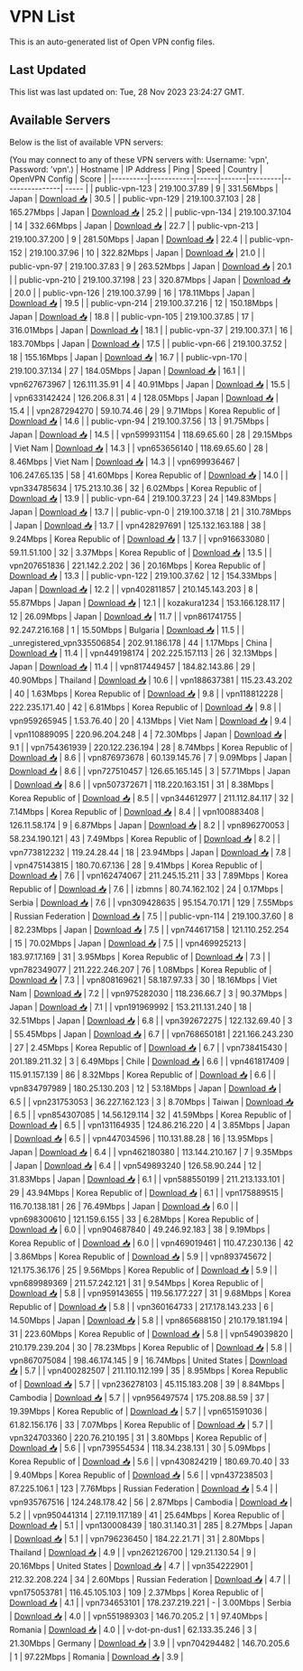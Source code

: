 # VPN List

This is an auto-generated list of Open VPN config files.

## Last Updated

This list was last updated on: Tue, 28 Nov 2023 23:24:27 GMT.

## Available Servers

Below is the list of available VPN servers:

(You may connect to any of these VPN servers with: Username: 'vpn', Password: 'vpn'.)
| Hostname | IP Address | Ping | Speed | Country | OpenVPN Config | Score |
|----------|------------|------|-------|---------|----------------| ----- |
| public-vpn-123 | 219.100.37.89 | 9 | 331.56Mbps | Japan | [Download 📥](./configs/server_0_JP.ovpn) | 30.5 |
| public-vpn-129 | 219.100.37.103 | 28 | 165.27Mbps | Japan | [Download 📥](./configs/server_1_JP.ovpn) | 25.2 |
| public-vpn-134 | 219.100.37.104 | 14 | 332.66Mbps | Japan | [Download 📥](./configs/server_2_JP.ovpn) | 22.7 |
| public-vpn-213 | 219.100.37.200 | 9 | 281.50Mbps | Japan | [Download 📥](./configs/server_3_JP.ovpn) | 22.4 |
| public-vpn-152 | 219.100.37.96 | 10 | 322.82Mbps | Japan | [Download 📥](./configs/server_4_JP.ovpn) | 21.0 |
| public-vpn-97 | 219.100.37.83 | 9 | 263.52Mbps | Japan | [Download 📥](./configs/server_5_JP.ovpn) | 20.1 |
| public-vpn-210 | 219.100.37.198 | 23 | 320.87Mbps | Japan | [Download 📥](./configs/server_6_JP.ovpn) | 20.0 |
| public-vpn-126 | 219.100.37.99 | 16 | 178.11Mbps | Japan | [Download 📥](./configs/server_7_JP.ovpn) | 19.5 |
| public-vpn-214 | 219.100.37.216 | 12 | 150.18Mbps | Japan | [Download 📥](./configs/server_8_JP.ovpn) | 18.8 |
| public-vpn-105 | 219.100.37.85 | 17 | 316.01Mbps | Japan | [Download 📥](./configs/server_9_JP.ovpn) | 18.1 |
| public-vpn-37 | 219.100.37.1 | 16 | 183.70Mbps | Japan | [Download 📥](./configs/server_10_JP.ovpn) | 17.5 |
| public-vpn-66 | 219.100.37.52 | 18 | 155.16Mbps | Japan | [Download 📥](./configs/server_11_JP.ovpn) | 16.7 |
| public-vpn-170 | 219.100.37.134 | 27 | 184.05Mbps | Japan | [Download 📥](./configs/server_12_JP.ovpn) | 16.1 |
| vpn627673967 | 126.111.35.91 | 4 | 40.91Mbps | Japan | [Download 📥](./configs/server_13_JP.ovpn) | 15.5 |
| vpn633142424 | 126.206.8.31 | 4 | 128.05Mbps | Japan | [Download 📥](./configs/server_14_JP.ovpn) | 15.4 |
| vpn287294270 | 59.10.74.46 | 29 | 9.71Mbps | Korea Republic of | [Download 📥](./configs/server_15_KR.ovpn) | 14.6 |
| public-vpn-94 | 219.100.37.56 | 13 | 91.75Mbps | Japan | [Download 📥](./configs/server_16_JP.ovpn) | 14.5 |
| vpn599931154 | 118.69.65.60 | 28 | 29.15Mbps | Viet Nam | [Download 📥](./configs/server_17_VN.ovpn) | 14.3 |
| vpn653656140 | 118.69.65.60 | 28 | 8.46Mbps | Viet Nam | [Download 📥](./configs/server_18_VN.ovpn) | 14.3 |
| vpn699936467 | 106.247.65.135 | 58 | 41.60Mbps | Korea Republic of | [Download 📥](./configs/server_19_KR.ovpn) | 14.0 |
| vpn334785634 | 175.213.10.36 | 32 | 6.02Mbps | Korea Republic of | [Download 📥](./configs/server_20_KR.ovpn) | 13.9 |
| public-vpn-64 | 219.100.37.23 | 24 | 149.83Mbps | Japan | [Download 📥](./configs/server_21_JP.ovpn) | 13.7 |
| public-vpn-0 | 219.100.37.18 | 21 | 310.78Mbps | Japan | [Download 📥](./configs/server_22_JP.ovpn) | 13.7 |
| vpn428297691 | 125.132.163.188 | 38 | 9.24Mbps | Korea Republic of | [Download 📥](./configs/server_23_KR.ovpn) | 13.7 |
| vpn916633080 | 59.11.51.100 | 32 | 3.37Mbps | Korea Republic of | [Download 📥](./configs/server_24_KR.ovpn) | 13.5 |
| vpn207651836 | 221.142.2.202 | 36 | 20.16Mbps | Korea Republic of | [Download 📥](./configs/server_25_KR.ovpn) | 13.3 |
| public-vpn-122 | 219.100.37.62 | 12 | 154.33Mbps | Japan | [Download 📥](./configs/server_26_JP.ovpn) | 12.2 |
| vpn402811857 | 210.145.143.203 | 8 | 55.87Mbps | Japan | [Download 📥](./configs/server_27_JP.ovpn) | 12.1 |
| kozakura1234 | 153.166.128.117 | 12 | 26.09Mbps | Japan | [Download 📥](./configs/server_28_JP.ovpn) | 11.7 |
| vpn861741755 | 92.247.216.168 | 1 | 15.50Mbps | Bulgaria | [Download 📥](./configs/server_29_BG.ovpn) | 11.5 |
| _unregistered_vpn335506854 | 202.91.186.178 | 44 | 1.17Mbps | China | [Download 📥](./configs/server_30_CN.ovpn) | 11.4 |
| vpn449198174 | 202.225.157.113 | 26 | 32.13Mbps | Japan | [Download 📥](./configs/server_31_JP.ovpn) | 11.4 |
| vpn817449457 | 184.82.143.86 | 29 | 40.90Mbps | Thailand | [Download 📥](./configs/server_32_TH.ovpn) | 10.6 |
| vpn188637381 | 115.23.43.202 | 40 | 1.63Mbps | Korea Republic of | [Download 📥](./configs/server_33_KR.ovpn) | 9.8 |
| vpn118812228 | 222.235.171.40 | 42 | 6.81Mbps | Korea Republic of | [Download 📥](./configs/server_34_KR.ovpn) | 9.8 |
| vpn959265945 | 1.53.76.40 | 20 | 4.13Mbps | Viet Nam | [Download 📥](./configs/server_35_VN.ovpn) | 9.4 |
| vpn110889095 | 220.96.204.248 | 4 | 72.30Mbps | Japan | [Download 📥](./configs/server_36_JP.ovpn) | 9.1 |
| vpn754361939 | 220.122.236.194 | 28 | 8.74Mbps | Korea Republic of | [Download 📥](./configs/server_37_KR.ovpn) | 8.6 |
| vpn876973678 | 60.139.145.76 | 7 | 9.09Mbps | Japan | [Download 📥](./configs/server_38_JP.ovpn) | 8.6 |
| vpn727510457 | 126.65.165.145 | 3 | 57.71Mbps | Japan | [Download 📥](./configs/server_39_JP.ovpn) | 8.6 |
| vpn507372671 | 118.220.163.151 | 31 | 8.38Mbps | Korea Republic of | [Download 📥](./configs/server_40_KR.ovpn) | 8.5 |
| vpn344612977 | 211.112.84.117 | 32 | 7.14Mbps | Korea Republic of | [Download 📥](./configs/server_41_KR.ovpn) | 8.4 |
| vpn100883408 | 126.11.58.174 | 9 | 6.87Mbps | Japan | [Download 📥](./configs/server_42_JP.ovpn) | 8.2 |
| vpn896270053 | 58.234.190.121 | 43 | 7.49Mbps | Korea Republic of | [Download 📥](./configs/server_43_KR.ovpn) | 8.2 |
| vpn773812232 | 119.24.28.44 | 18 | 23.94Mbps | Japan | [Download 📥](./configs/server_44_JP.ovpn) | 7.8 |
| vpn475143815 | 180.70.67.136 | 28 | 9.41Mbps | Korea Republic of | [Download 📥](./configs/server_45_KR.ovpn) | 7.6 |
| vpn162474067 | 211.245.15.211 | 33 | 7.89Mbps | Korea Republic of | [Download 📥](./configs/server_46_KR.ovpn) | 7.6 |
| izbmns | 80.74.162.102 | 24 | 0.17Mbps | Serbia | [Download 📥](./configs/server_47_RS.ovpn) | 7.6 |
| vpn309428635 | 95.154.70.171 | 129 | 7.55Mbps | Russian Federation | [Download 📥](./configs/server_48_RU.ovpn) | 7.5 |
| public-vpn-114 | 219.100.37.60 | 8 | 82.23Mbps | Japan | [Download 📥](./configs/server_49_JP.ovpn) | 7.5 |
| vpn744617158 | 121.110.252.254 | 15 | 70.02Mbps | Japan | [Download 📥](./configs/server_50_JP.ovpn) | 7.5 |
| vpn469925213 | 183.97.17.169 | 31 | 3.95Mbps | Korea Republic of | [Download 📥](./configs/server_51_KR.ovpn) | 7.3 |
| vpn782349077 | 211.222.246.207 | 76 | 1.08Mbps | Korea Republic of | [Download 📥](./configs/server_52_KR.ovpn) | 7.3 |
| vpn808169621 | 58.187.97.33 | 30 | 18.16Mbps | Viet Nam | [Download 📥](./configs/server_53_VN.ovpn) | 7.2 |
| vpn975282030 | 118.236.66.7 | 3 | 90.37Mbps | Japan | [Download 📥](./configs/server_54_JP.ovpn) | 7.1 |
| vpn191969992 | 153.211.131.240 | 18 | 32.51Mbps | Japan | [Download 📥](./configs/server_55_JP.ovpn) | 6.8 |
| vpn392672275 | 122.132.69.40 | 3 | 55.45Mbps | Japan | [Download 📥](./configs/server_56_JP.ovpn) | 6.7 |
| vpn768650181 | 221.166.243.230 | 27 | 2.45Mbps | Korea Republic of | [Download 📥](./configs/server_57_KR.ovpn) | 6.7 |
| vpn738415430 | 201.189.211.32 | 3 | 6.49Mbps | Chile | [Download 📥](./configs/server_58_CL.ovpn) | 6.6 |
| vpn461817409 | 115.91.157.139 | 86 | 8.32Mbps | Korea Republic of | [Download 📥](./configs/server_59_KR.ovpn) | 6.6 |
| vpn834797989 | 180.25.130.203 | 12 | 53.18Mbps | Japan | [Download 📥](./configs/server_60_JP.ovpn) | 6.5 |
| vpn231753053 | 36.227.162.123 | 3 | 8.70Mbps | Taiwan | [Download 📥](./configs/server_61_TW.ovpn) | 6.5 |
| vpn854307085 | 14.56.129.114 | 32 | 41.59Mbps | Korea Republic of | [Download 📥](./configs/server_62_KR.ovpn) | 6.5 |
| vpn131164935 | 124.86.216.220 | 4 | 3.85Mbps | Japan | [Download 📥](./configs/server_63_JP.ovpn) | 6.5 |
| vpn447034596 | 110.131.88.28 | 16 | 13.95Mbps | Japan | [Download 📥](./configs/server_64_JP.ovpn) | 6.4 |
| vpn462180380 | 113.144.210.167 | 7 | 9.35Mbps | Japan | [Download 📥](./configs/server_65_JP.ovpn) | 6.4 |
| vpn549893240 | 126.58.90.244 | 12 | 31.83Mbps | Japan | [Download 📥](./configs/server_66_JP.ovpn) | 6.1 |
| vpn588550199 | 211.213.133.101 | 29 | 43.94Mbps | Korea Republic of | [Download 📥](./configs/server_67_KR.ovpn) | 6.1 |
| vpn175889515 | 116.70.138.181 | 26 | 76.49Mbps | Japan | [Download 📥](./configs/server_68_JP.ovpn) | 6.0 |
| vpn698300610 | 121.159.6.155 | 33 | 6.28Mbps | Korea Republic of | [Download 📥](./configs/server_69_KR.ovpn) | 6.0 |
| vpn904687840 | 49.246.92.183 | 38 | 9.19Mbps | Korea Republic of | [Download 📥](./configs/server_70_KR.ovpn) | 6.0 |
| vpn469019461 | 110.47.230.136 | 42 | 3.86Mbps | Korea Republic of | [Download 📥](./configs/server_71_KR.ovpn) | 5.9 |
| vpn893745672 | 121.175.36.176 | 25 | 9.56Mbps | Korea Republic of | [Download 📥](./configs/server_72_KR.ovpn) | 5.9 |
| vpn689989369 | 211.57.242.121 | 31 | 9.54Mbps | Korea Republic of | [Download 📥](./configs/server_73_KR.ovpn) | 5.8 |
| vpn959143655 | 119.56.177.227 | 31 | 9.68Mbps | Korea Republic of | [Download 📥](./configs/server_74_KR.ovpn) | 5.8 |
| vpn360164733 | 217.178.143.233 | 6 | 14.50Mbps | Japan | [Download 📥](./configs/server_75_JP.ovpn) | 5.8 |
| vpn865688150 | 210.179.181.194 | 31 | 223.60Mbps | Korea Republic of | [Download 📥](./configs/server_76_KR.ovpn) | 5.8 |
| vpn549039820 | 210.179.239.204 | 30 | 78.23Mbps | Korea Republic of | [Download 📥](./configs/server_77_KR.ovpn) | 5.8 |
| vpn867075084 | 198.46.174.145 | 9 | 16.74Mbps | United States | [Download 📥](./configs/server_78_US.ovpn) | 5.7 |
| vpn400282507 | 211.110.112.199 | 35 | 8.95Mbps | Korea Republic of | [Download 📥](./configs/server_79_KR.ovpn) | 5.7 |
| vpn236278103 | 45.115.183.208 | 39 | 8.84Mbps | Cambodia | [Download 📥](./configs/server_80_KH.ovpn) | 5.7 |
| vpn956497574 | 175.208.88.59 | 37 | 19.39Mbps | Korea Republic of | [Download 📥](./configs/server_81_KR.ovpn) | 5.7 |
| vpn651591036 | 61.82.156.176 | 33 | 7.07Mbps | Korea Republic of | [Download 📥](./configs/server_82_KR.ovpn) | 5.7 |
| vpn324703360 | 220.76.210.195 | 31 | 3.80Mbps | Korea Republic of | [Download 📥](./configs/server_83_KR.ovpn) | 5.6 |
| vpn739554534 | 118.34.238.131 | 30 | 5.09Mbps | Korea Republic of | [Download 📥](./configs/server_84_KR.ovpn) | 5.6 |
| vpn430824219 | 180.69.70.40 | 33 | 9.40Mbps | Korea Republic of | [Download 📥](./configs/server_85_KR.ovpn) | 5.6 |
| vpn437238503 | 87.225.106.1 | 123 | 7.76Mbps | Russian Federation | [Download 📥](./configs/server_86_RU.ovpn) | 5.4 |
| vpn935767516 | 124.248.178.42 | 56 | 2.87Mbps | Cambodia | [Download 📥](./configs/server_87_KH.ovpn) | 5.2 |
| vpn950441314 | 27.119.117.189 | 41 | 25.64Mbps | Korea Republic of | [Download 📥](./configs/server_88_KR.ovpn) | 5.1 |
| vpn130008439 | 180.31.140.31 | 285 | 8.27Mbps | Japan | [Download 📥](./configs/server_89_JP.ovpn) | 5.1 |
| vpn796236450 | 184.22.21.71 | 31 | 2.80Mbps | Thailand | [Download 📥](./configs/server_90_TH.ovpn) | 4.9 |
| vpn262126700 | 129.21.130.54 | 9 | 20.16Mbps | United States | [Download 📥](./configs/server_91_US.ovpn) | 4.7 |
| vpn354222901 | 212.32.208.224 | 34 | 2.60Mbps | Russian Federation | [Download 📥](./configs/server_92_RU.ovpn) | 4.7 |
| vpn175053781 | 116.45.105.103 | 109 | 2.37Mbps | Korea Republic of | [Download 📥](./configs/server_93_KR.ovpn) | 4.1 |
| vpn734653101 | 178.237.219.221 | - | 3.00Mbps | Serbia | [Download 📥](./configs/server_94_RS.ovpn) | 4.0 |
| vpn551989303 | 146.70.205.2 | 1 | 97.40Mbps | Romania | [Download 📥](./configs/server_95_RO.ovpn) | 4.0 |
| v-dot-pn-dus1 | 62.133.35.246 | 3 | 21.30Mbps | Germany | [Download 📥](./configs/server_96_DE.ovpn) | 3.9 |
| vpn704294482 | 146.70.205.6 | 1 | 97.22Mbps | Romania | [Download 📥](./configs/server_97_RO.ovpn) | 3.9 |
